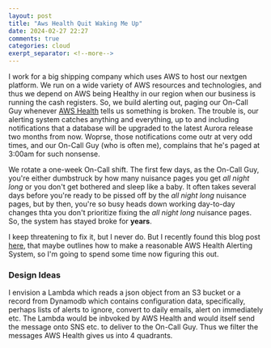 ```yaml
---
layout: post
title: "Aws Health Quit Waking Me Up"
date: 2024-02-27 22:27
comments: true
categories: cloud
exerpt_separator: <!--more-->
---
```

I work for a big shipping company which uses AWS to host our nextgen platform. We run on a wide variety of AWS resources
and technologies, and thus we depend on AWS being Healthy in our region when our business is running the cash registers.
So, we build alerting out, paging our On-Call Guy whenever [AWS Health][aws-health] tells us something is broken. The trouble
is, our alerting system catches anything and everything, up to and including notifications that a database will be upgraded
to the latest Aurora release two months from now. Woprse, those notifications come outr at very odd times, and our On-Call
Guy (who is often me), complains that he's paged at 3:00am for such nonsense.
<!--more-->

We rotate a one-week On-Call shift. The first few days, as the On-Call Guy, you're either dumbstruck by how many nuisance
pages you get _all night long_ or you don't get bothered and sleep like a baby. It often takes several days before you're
ready to be pissed off by the _all night long_ nuisance pages, but by then, you're so busy heads down working day-to-day
changes thta you don't prioritize fixing the _all night long_ nuisance pages. So, the system has stayed broke for **years**.

I keep threatening to fix it, but I never do. But I recently found this blog post [here][blog-post], that maybe outlines 
how to make a reasonable AWS Health Alerting System, so I'm going to spend some time now figuring this out.

### Design Ideas
I envision a Lambda which reads a json object from an S3 bucket or a record from Dynamodb which contains configuration
data, specifically, perhaps lists of alerts to ignore, convert to daily emails, alert on immediately etc. The Lambda 
would be inbvoked by AWS Health and would itself send the message onto SNS etc. to deliver to the On-Call Guy. Thus
we filter the messages AWS Health gives us into 4 quadrants.

[aws-health]: https://docs.aws.amazon.com/health/latest/ug/aws-health-concepts-and-terms.html#aws-health-events
[blog-post]: https://aws.amazon.com/blogs/mt/using-tag-based-filtering-to-manage-health-monitoring-and-alerting-at-scale/


<!-- see https://github.com/Shopify/liquid/wiki/Liquid-for-Designers for stuff 
# H1
## H2
[I'm an inline-style link](https://www.google.com)
![alt text](https://github.com/adam-p/markdown-here/raw/master/src/common/images/icon48.png 'Logo Title Text 1')
```javascript
var s = 'JavaScript syntax highlighting';
alert(s);
```
   * an unordered list item (note a newline is required before the list begins)
   1. an ordered list item
| Tables        | Are           | Cool  |
| ------------- |:-------------:| -----:|
| col 3 is      | right-aligned | $1600 |
-->
